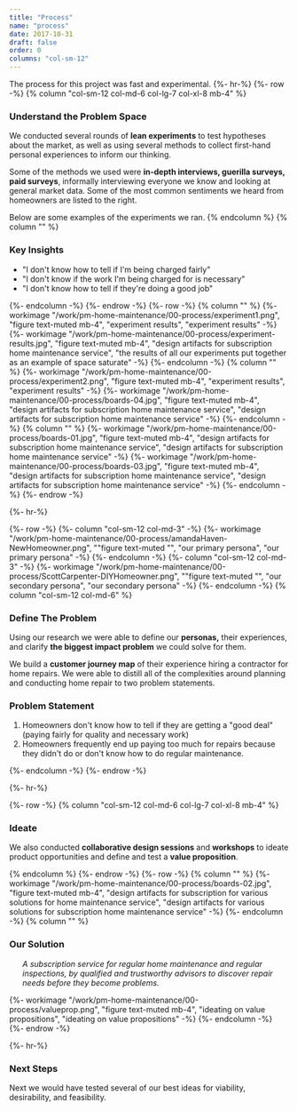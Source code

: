 ```yaml
---
title: "Process"
name: "process"
date: 2017-10-31
draft: false
order: 0
columns: "col-sm-12"
---
```

The process for this project was fast and experimental.
{%- hr-%}
{%- row -%}
{% column "col-sm-12 col-md-6 col-lg-7 col-xl-8 mb-4" %}

### Understand the Problem Space

We conducted several rounds of **lean experiments** to test hypotheses about the market, as well as using several methods to collect first-hand personal experiences to inform our thinking.

Some of the methods we used were **in-depth interviews, guerilla surveys, paid surveys**, informally interviewing everyone we know and looking at general market data. Some of the most common sentiments we heard from homeowners are listed to the right.

Below are some examples of the experiments we ran.
{% endcolumn %}
{% column "" %}
        <div class="text-light bg-info p-3 mb-4">
            <h3>Key Insights</h3>
            <ul class="lead">
                <li>"I don't know how to tell if I'm being charged fairly"</li>
                <li>"I don't know if the work I'm being charged for is necessary"</li>
                <li>"I don't know how to tell if they're doing a good job"</li>
            </ul>
        </div>
{%- endcolumn -%}
{%- endrow -%}
{%- row -%}
{% column "" %}
   {%- workimage "/work/pm-home-maintenance/00-process/experiment1.png", "figure text-muted mb-4", "experiment results", "experiment results"  -%}
    {%- workimage "/work/pm-home-maintenance/00-process/experiment-results.jpg", "figure text-muted mb-4", "design artifacts for subscription home maintenance service", "the results of all our experiments put together as an example of space saturate"  -%}
{%- endcolumn -%}
{% column "" %}
    {%- workimage "/work/pm-home-maintenance/00-process/experiment2.png", "figure text-muted mb-4", "experiment results", "experiment results"  -%}
    {%- workimage "/work/pm-home-maintenance/00-process/boards-04.jpg", "figure text-muted mb-4", "design artifacts for subscription home maintenance service", "design artifacts for subscription home maintenance service"  -%}
{%- endcolumn -%}
{% column "" %}
    {%- workimage "/work/pm-home-maintenance/00-process/boards-01.jpg", "figure text-muted mb-4", "design artifacts for subscription home maintenance service", "design artifacts for subscription home maintenance service"  -%}
   {%- workimage "/work/pm-home-maintenance/00-process/boards-03.jpg", "figure text-muted mb-4", "design artifacts for subscription home maintenance service", "design artifacts for subscription home maintenance service"  -%}
{%- endcolumn -%}
{%- endrow -%}

{%- hr-%}

{%- row -%}
{%- column "col-sm-12 col-md-3" -%}
    {%- workimage "/work/pm-home-maintenance/00-process/amandaHaven-NewHomeowner.png", ""figure text-muted "", "our primary persona", "our primary persona"  -%}
{%- endcolumn -%}
{%- column "col-sm-12 col-md-3" -%}
   {%- workimage "/work/pm-home-maintenance/00-process/ScottCarpenter-DIYHomeowner.png", ""figure text-muted "", "our secondary persona", "our secondary persona"  -%}
{%- endcolumn -%}
{% column "col-sm-12 col-md-6"  %}

### Define The Problem

Using our research we were able to define our **personas,** their experiences, and clarify **the biggest impact problem** we could solve for them. 

We build a **customer journey map** of their experience hiring a contractor for home repairs. We were able to distill all of the complexities around planning and conducting home repair to two problem statements.

<div class="text-light bg-info p-3 my-4">
    <h3>Problem Statement</h3>
    <ol class="lead">
        <li> Homeowners don't know how to tell if they are getting a "good deal" (paying fairly for quality and necessary work)</li>
        <li>Homeowners frequently end up paying too much for repairs because they didn't do or don't know how to do regular maintenance.</li>
    </ol>
</div>
{%- endcolumn -%}
{%- endrow -%}

{%- hr-%}

{%- row -%}
{% column "col-sm-12 col-md-6 col-lg-7 col-xl-8 mb-4" %}
### Ideate

We also conducted **collaborative design sessions** and **workshops** to ideate product opportunities and define and test a **value proposition**. 

{% endcolumn  %}
{%- endrow -%}
{%- row -%}
{% column "" %}
    {%- workimage "/work/pm-home-maintenance/00-process/boards-02.jpg", "figure text-muted mb-4", "design artifacts for subscription for various solutions for home maintenance service", "design artifacts for various solutions for subscription home maintenance service"  -%}
{%- endcolumn -%}
{% column "" %}
        <div class="text-light bg-info p-3 mb-4">
            <h3>Our Solution</h3>
            <ol class="lead">
                <em class="lead">A subscription service for regular home maintenance and regular inspections, by qualified and trustworthy advisors to discover repair needs before they become problems.</em>
            </ol>
        </div>
     {%- workimage "/work/pm-home-maintenance/00-process/valueprop.png", "figure text-muted mb-4", "ideating on value propositions", "ideating on value propositions"  -%}
{%- endcolumn -%}
{%- endrow -%}

{%- hr-%}

### Next Steps

Next we would have tested several of our best ideas for viability, desirability, and feasibility.
